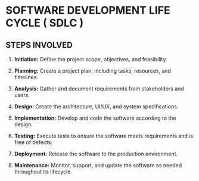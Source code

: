 # SOFTWARE DEVELOPMENT LIFE CYCLE ( SDLC )


## STEPS INVOLVED


1. **Initiation:** Define the project scope, objectives, and feasibility.

2. **Planning:** Create a project plan, including tasks, resources, and timelines.

3. **Analysis:** Gather and document requirements from stakeholders and users.

4. **Design:** Create the architecture, UI/UX, and system specifications.

5. **Implementation:** Develop and code the software according to the design.

6. **Testing:** Execute tests to ensure the software meets requirements and is free of defects.

7. **Deployment:** Release the software to the production environment.

8. **Maintenance:** Monitor, support, and update the software as needed throughout its lifecycle.